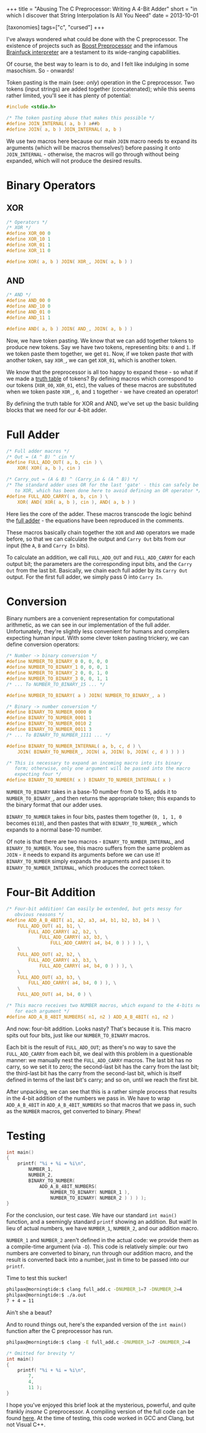 +++
title = "Abusing The C Preprocessor: Writing A 4-Bit Adder"
short = "in which I discover that String Interpolation Is All You Need"
date = 2013-10-01

[taxonomies]
tags=["c", "cursed"]
+++

I've always wondered what could be done with the C preprocessor. The existence of projects such as [Boost Preprocessor](http://www.boost.org/doc/libs/release/libs/preprocessor/) and the infamous [Brainfuck interpreter](https://github.com/orangeduck/CPP_COMPLETE) are a testament to its wide-ranging capabilities.

Of course, the best way to learn is to do, and I felt like indulging in some masochism. So - onwards!

<!-- more -->

Token pasting is the main (see: *only*) operation in the C preprocessor. Two tokens (input strings) are added together (concatenated); while this seems rather limited, you'll see it has plenty of potential:

```c
#include <stdio.h>

/* The token pasting abuse that makes this possible */
#define JOIN_INTERNAL( a, b ) a##b
#define JOIN( a, b ) JOIN_INTERNAL( a, b )
```

We use two macros here because our main `JOIN` macro needs to expand its arguments (which will be macros themselves!) before passing it onto `JOIN_INTERNAL` - otherwise, the macros will go through without being expanded, which will not produce the desired results.

# Binary Operators

## XOR

```c
/* Operators */
/* XOR */
#define XOR_00 0
#define XOR_10 1
#define XOR_01 1
#define XOR_11 0

#define XOR( a, b ) JOIN( XOR_, JOIN( a, b ) )
```

## AND

```c
/* AND */
#define AND_00 0
#define AND_10 0
#define AND_01 0
#define AND_11 1

#define AND( a, b ) JOIN( AND_, JOIN( a, b ) )
```

Now, we have token pasting. We know that we can add together tokens to produce new tokens. Say we have two tokens, representing bits: `0` and `1`. If we token paste them together, we get `01`. Now, if we token paste *that* with another token, say `XOR_`, we can get `XOR_01`, which is another token.

We know that the preprocessor is all too happy to expand these - so what if we made a [truth table](http://en.wikipedia.org/wiki/Truth_table) of tokens? By defining macros which correspond to our tokens (`XOR_00`, `XOR_01`, etc), the values of these macros are substituted when we token paste `XOR_`, `0`, and `1` together - we have created an operator!

By defining the truth table for XOR and AND, we've set up the basic building blocks that we need for our 4-bit adder.

# Full Adder

```c
/* Full adder macros */
/* Out = (A ^ B) ^ cin */
#define FULL_ADD_OUT( a, b, cin ) \
    XOR( XOR( a, b ), cin )

/* Carry_out = (A & B) ^ (Carry_in & (A ^ B)) */
/* The standard adder uses OR for the last 'gate' - this can safely be changed
   to XOR, which has been done here to avoid defining an OR operator */
#define FULL_ADD_CARRY( a, b, cin ) \
    XOR( AND( XOR( a, b ), cin ), AND( a, b ) )
```

Here lies the core of the adder. These macros transcode the logic behind the [full adder](http://en.wikipedia.org/wiki/Adder_(electronics)#Full_adder) - the equations have been reproduced in the comments.

These macros basically chain together the `XOR` and `AND` operators we made before, so that we can calculate the output and `Carry Out` bits from our input (the `A`, `B` and `Carry In` bits).

To calculate an addition, we call `FULL_ADD_OUT` and `FULL_ADD_CARRY` for each output bit; the parameters are the corresponding input bits, and the `Carry Out` from the last bit. Basically, we chain each full adder by its `Carry Out` output. For the first full adder, we simply pass 0 into `Carry In`.

# Conversion

Binary numbers are a convenient representation for computational arithmetic, as we can see in our implementation of the full adder. Unfortunately, they're slightly less convenient for humans and compilers expecting human input. With some clever token pasting trickery, we can define conversion operators:

```c
/* Number -> binary conversion */
#define NUMBER_TO_BINARY_0 0, 0, 0, 0
#define NUMBER_TO_BINARY_1 0, 0, 0, 1
#define NUMBER_TO_BINARY_2 0, 0, 1, 0
#define NUMBER_TO_BINARY_3 0, 0, 1, 1
/* ... To NUMBER_TO_BINARY_15 ... */

#define NUMBER_TO_BINARY( a ) JOIN( NUMBER_TO_BINARY_, a )

/* Binary -> number conversion */
#define BINARY_TO_NUMBER_0000 0
#define BINARY_TO_NUMBER_0001 1
#define BINARY_TO_NUMBER_0010 2
#define BINARY_TO_NUMBER_0011 3
/* ... To BINARY_TO_NUMBER_1111 ... */

#define BINARY_TO_NUMBER_INTERNAL( a, b, c, d ) \
    JOIN( BINARY_TO_NUMBER_, JOIN( a, JOIN( b, JOIN( c, d ) ) ) )

/* This is necessary to expand an incoming macro into its binary
   form; otherwise, only one argument will be passed into the macro
   expecting four */
#define BINARY_TO_NUMBER( x ) BINARY_TO_NUMBER_INTERNAL( x )
```

`NUMBER_TO_BINARY` takes in a base-10 number from 0 to 15, adds it to `NUMBER_TO_BINARY_`, and then returns the appropriate token; this expands to the binary format that our adder uses.

`BINARY_TO_NUMBER` takes in four bits, pastes them together (`0, 1, 1, 0` becomes `0110`), and then pastes that with `BINARY_TO_NUMBER_`, which expands to a normal base-10 number.

Of note is that there are two macros - `BINARY_TO_NUMBER_INTERNAL`, and `BINARY_TO_NUMBER`. You see, this macro suffers from the same problem as `JOIN` - it needs to expand its arguments before we can use it! `BINARY_TO_NUMBER` simply expands the arguments and passes it to `BINARY_TO_NUMBER_INTERNAL`, which produces the correct token.

# Four-Bit Addition

```c
/* Four-bit addition! Can easily be extended, but gets messy for
   obvious reasons */
#define ADD_A_B_4BIT( a1, a2, a3, a4, b1, b2, b3, b4 ) \
    FULL_ADD_OUT( a1, b1, \
        FULL_ADD_CARRY( a2, b2, \
            FULL_ADD_CARRY( a3, b3, \
                FULL_ADD_CARRY( a4, b4, 0 ) ) ) ), \
    \
    FULL_ADD_OUT( a2, b2, \
        FULL_ADD_CARRY( a3, b3, \
            FULL_ADD_CARRY( a4, b4, 0 ) ) ), \
    \
    FULL_ADD_OUT( a3, b3, \
        FULL_ADD_CARRY( a4, b4, 0 ) ), \
    \
    FULL_ADD_OUT( a4, b4, 0 ) \

/* This macro receives two NUMBER macros, which expand to the 4-bits necessary
   for each argument */
#define ADD_A_B_4BIT_NUMBERS( n1, n2 ) ADD_A_B_4BIT( n1, n2 )
```

And now: four-bit addition. Looks nasty? That's because it is. This macro spits out four bits, just like our `NUMBER_TO_BINARY` macros.

Each bit is the result of `FULL_ADD_OUT`; as there's no way to save the `FULL_ADD_CARRY` from each bit, we deal with this problem in a questionable manner: we manually nest the `FULL_ADD_CARRY` macros. The last bit has no carry, so we set it to zero; the second-last bit has the carry from the last bit; the third-last bit has the carry from the second-last bit, which is itself defined in terms of the last bit's carry; and so on, until we reach the first bit.

After unpacking, we can see that this is a rather simple process that results in the 4-bit addition of the numbers we pass in. We have to wrap `ADD_A_B_4BIT` in `ADD_A_B_4BIT_NUMBERS` so that macros that we pass in, such as the `NUMBER` macros, get converted to binary. Phew!

# Testing

```c
int main()
{
    printf( "%i + %i = %i\n",
        NUMBER_1,
        NUMBER_2,
        BINARY_TO_NUMBER(
            ADD_A_B_4BIT_NUMBERS(
                NUMBER_TO_BINARY( NUMBER_1 ),
                NUMBER_TO_BINARY( NUMBER_2 ) ) ) );
}
```

For the conclusion, our test case. We have our standard `int main()` function, and a seemingly standard `printf` showing an addition. But wait! In lieu of actual numbers, we have `NUMBER_1`, `NUMBER_2`, and our addition macro.

`NUMBER_1` and `NUMBER_2` aren't defined in the actual code: we provide them as a compile-time argument (via `-D`). This code is relatively simple: our two numbers are converted to binary, run through our addition macro, and the result is converted back into a number, just in time to be passed into our `printf`.

Time to test this sucker!

```bash
philpax@morningtide:$ clang full_add.c -DNUMBER_1=7 -DNUMBER_2=4
philpax@morningtide:$ ./a.out
7 + 4 = 11
```

Ain't she a beaut?

And to round things out, here's the expanded version of the `int main()` function after the C preprocessor has run.

```bash
philpax@morningtide:$ clang -E full_add.c -DNUMBER_1=7 -DNUMBER_2=4
```
```c
/* Omitted for brevity */
int main()
{
    printf( "%i + %i = %i\n",
        7,
        4,
        11 );
}
```

I hope you've enjoyed this brief look at the mysterious, powerful, and quite frankly *insane* C preprocessor. A compiling version of the full code can be found [here](https://github.com/Philpax/binarycpp/tree/ec87c09088eacc2b95ff7a8b35093cb0176afdd6). At the time of testing, this code worked in GCC and Clang, but not Visual C++.
